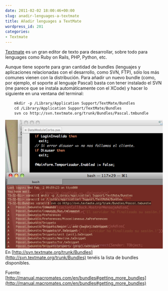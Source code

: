 ```yaml
---
date: 2011-02-02 18:00:46+00:00
slug: anadir-lenguages-a-textmate
title: Añadir lenguages a TextMate
wordpress_id: 201
categories:
- Textmate
---
```


[Textmate](http://macromates.com/) es un gran editor de texto para desarrollar, sobre todo para lenguages como Ruby on Rails, PHP, Python, etc.

Aunque tiene soporte para gran cantidad de bundles (lenguajes y aplicaciones relacionadas con el desarrollo, como SVN, FTP), sólo los más comunes vienen con la distribución. Para añadir un nuevo bundle (como, por ejemplo, el soporte al lenguaje Pascal) basta con tener instalado el SVN (me parece que se instala automáticamente con el XCode) y hacer lo siguiente en una ventana del terminal:



    	mkdir -p /Library/Application Support/TextMate/Bundles
    	cd /Library/Application Support/TextMate/Bundles
    	svn co http://svn.textmate.org/trunk/Bundles/Pascal.tmbundle






[![Installing pascal bundle](/images/2011-02-02-anadir-lenguages-a-textmate/installing_pascal_bundle_for_textmate.jpg)](/images/2011-02-02-anadir-lenguages-a-textmate/installing_pascal_bundle_for_textmate.jpg)En [http://svn.textmate.org/trunk/Bundles](http://svn.textmate.org/trunk/Bundles) tenéis la lista de bundles disponibles.

Fuente: [http://manual.macromates.com/en/bundles#getting_more_bundles](http://manual.macromates.com/en/bundles#getting_more_bundles)
